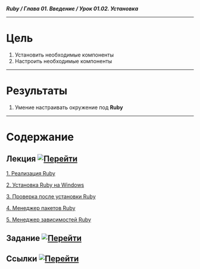 ***Ruby / Глава 01. Введение / Урок 01.02. Установка***

***

# Цель

1. Установить необходимые компоненты
2. Настроить необходимые компоненты

***

# Результаты 

1. Умение настраивать окружение под **Ruby**

***

# Содержание

## Лекция [![Перейти](https://img.shields.io/badge/-%D0%9F%D0%B5%D1%80%D0%B5%D0%B9%D1%82%D0%B8-blue)](1.%20Лекция.md)

[1. Реализация Ruby](1.%20Лекция.md#1-Реализация-Ruby)

[2. Установка Ruby на Windows](1.%20Лекция.md#2-Установка-Ruby-на-Windows)

[3. Проверка после установки Ruby](1.%20Лекция.md#3-Проверка-после-установки-Ruby)

[4. Менеджер пакетов Ruby](1.%20Лекция.md#4-Менеджер-пакетов-Ruby)

[5. Менеджер зависимостей Ruby](1.%20Лекция.md#5-Менеджер-зависимостей-Ruby)

## Задание [![Перейти](https://img.shields.io/badge/-%D0%9F%D0%B5%D1%80%D0%B5%D0%B9%D1%82%D0%B8-blue)](2.%20Задание.md)

## Ссылки [![Перейти](https://img.shields.io/badge/-%D0%9F%D0%B5%D1%80%D0%B5%D0%B9%D1%82%D0%B8-blue)](3.%20Ссылки.md)

